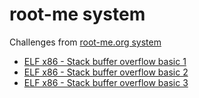 # root-me system

Challenges from [root-me.org system](https://www.root-me.org/en/Challenges/App-System/)

* [ELF x86 - Stack buffer overflow basic 1](ELF%20x86%20-%20Stack%20buffer%20overflow%20basic%201/README.md)
* [ELF x86 - Stack buffer overflow basic 2](ELF%20x86%20-%20Stack%20buffer%20overflow%20basic%202/README.md)
* [ELF x86 - Stack buffer overflow basic 3](ELF%20x86%20-%20Stack%20buffer%20overflow%20basic%203/README.md)